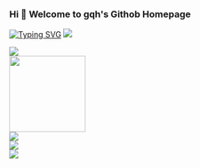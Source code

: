 ### Hi 👋 Welcome to gqh's Githob Homepage
<a href="https://git.io/typing-svg"><img src="https://readme-typing-svg.demolab.com?font=Fira+Code&pause=1000&width=435&lines=Welcome+visitor!;Hello+github+World!" alt="Typing SVG" /></a>
<span > <img src="https://img.shields.io/badge/-ptyhon-E34F26?style=flat-square&logo=python&logoColor=white" /> </span>
<div align="left"> <img src="https://visitor-badge.glitch.me/badge?page_id=ptyhob" /> </div>
<div align="left"> <img height="137px" src="https://github-readme-stats.vercel.app/api?username=ptyhob&hide_title=true&hide_border=true&show_icons=trueline_height=21&text_color=000&icon_color=000&bg_color=0,ea6161,ffc64d,fffc4d,52fa5a&theme=graywhite" /> </div>
<div align="left"> <img src="https://github-readme-stats.vercel.app/api/top-langs/?username=ptyhob&hide_title=true&hide_border=true&layout=compact&langs_count=6&text_color=000&icon_color=fff&bg_color=0,52fa5a,4dfcff,c64dff&theme=graywhite" /> </div>
<div align="left"> <img src="https://github-profile-trophy.vercel.app/?username=ptyhob" /> </div>

<div align="left"> <img src="https://github-readme-streak-stats.herokuapp.com/?user=ptyhob" /> </div>
